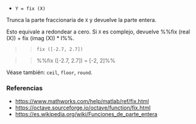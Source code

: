 - `Y = fix (X)`

Trunca la parte fraccionaria de `X` y devuelve la parte entera.

Esto equivale a redondear a cero. Si `X` es complejo, devuelve %%fix (real
(X)) + fix (imag (X)) * I%%.

> > `fix ([-2.7, 2.7])`

> > %%fix ([-2.7, 2.7]) = [-2, 2]%%

Véase también: `ceil`, `floor`, `round`.

### Referencias

- https://www.mathworks.com/help/matlab/ref/fix.html
- https://octave.sourceforge.io/octave/function/fix.html
- https://es.wikipedia.org/wiki/Funciones_de_parte_entera
